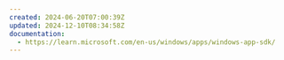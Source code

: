 ```yaml
---
created: 2024-06-20T07:00:39Z
updated: 2024-12-10T08:34:58Z
documentation:
  - https://learn.microsoft.com/en-us/windows/apps/windows-app-sdk/
---
```

